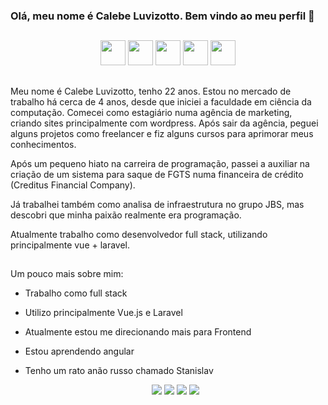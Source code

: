 ### Olá, meu nome é Calebe Luvizotto. Bem vindo ao meu perfil 👋

##

<div align="center">
  <img width="40" src="https://cdn.jsdelivr.net/gh/devicons/devicon@latest/icons/vuejs/vuejs-original-wordmark.svg" />        
  <img width="40" src="https://cdn.jsdelivr.net/gh/devicons/devicon@latest/icons/laravel/laravel-original.svg" />
  <img width="40" src="https://cdn.jsdelivr.net/gh/devicons/devicon@latest/icons/react/react-original.svg" />
  <img width="40" src="https://cdn.jsdelivr.net/gh/devicons/devicon/icons/javascript/javascript-plain.svg" />
  <img width="40" src="https://cdn.jsdelivr.net/gh/devicons/devicon@latest/icons/postgresql/postgresql-original.svg" />
</div>

##
  
Meu nome é Calebe Luvizotto, tenho 22 anos. Estou no mercado de trabalho há cerca de 4 anos, desde que iniciei a faculdade em ciência da computação.
Comecei como estagiário numa agência de marketing, criando sites principalmente com wordpress. Após sair da agência, peguei alguns projetos como freelancer e fiz alguns cursos para aprimorar meus conhecimentos.

Após um pequeno hiato na carreira de programação, passei a auxiliar na criação de um sistema para saque de FGTS numa financeira de crédito (Creditus Financial Company). 

Já trabalhei também como analisa de infraestrutura no grupo JBS, mas descobri que minha paixão realmente era programação.

Atualmente trabalho como desenvolvedor full stack, utilizando principalmente  vue + laravel.

##
  
Um pouco mais sobre mim:

- Trabalho como full stack
- Utilizo principalmente Vue.js e Laravel
- Atualmente estou me direcionando mais para Frontend
- Estou aprendendo angular
- Tenho um rato anão russo chamado Stanislav

  <div align="center">
    <a href="https://instagram.com/calebe_luvizotto" target="_blank"><img src="https://img.shields.io/badge/-Instagram-%23E4405F?style=for-the-badge&logo=instagram&logoColor=white" target="_blank"></a>
   <a href="https://discord.gg/luvizotto" target="_blank"><img src="https://img.shields.io/badge/Discord-7289DA?style=for-the-badge&logo=discord&logoColor=white" target="_blank"></a> 
    <a href = "mailto:luvizott0@outlook.com"><img src="https://img.shields.io/badge/Microsoft_Outlook-0078D4?style=for-the-badge&logo=microsoft-outlook&logoColor=white"></a>
    <a href="https://www.linkedin.com/in/calebe-luvizotto-da-cruz/" target="_blank"><img src="https://img.shields.io/badge/-LinkedIn-%230077B5?style=for-the-badge&logo=linkedin&logoColor=white" target="_blank"></a>
  </div>
